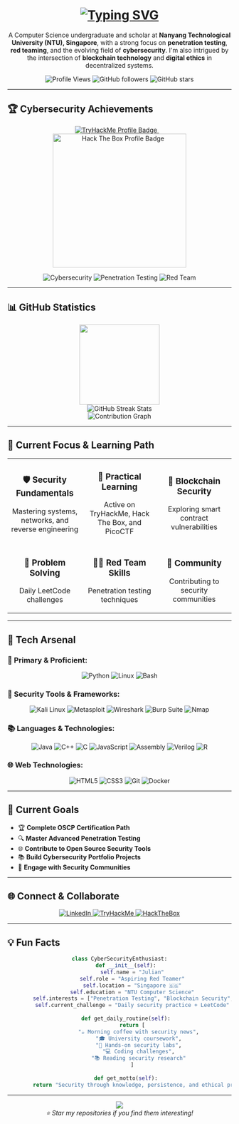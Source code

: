 <h1 align="center">
  <a href="https://git.io/typing-svg" target="_blank">
    <img src="https://readme-typing-svg.herokuapp.com?font=Fira+Code&weight=700&size=30&duration=1350&pause=750&color=F7F7F7&cursorColor=FF0000&center=true&vCenter=true&width=500&lines=Hi+%F0%9F%91%8B+I'm+Julian;An+Aspiring+Red+Teamer;Cybersecurity+Enthusiast;NTU+Computer+Science" alt="Typing SVG" />
  </a>
</h1>

<p align="center">
  A Computer Science undergraduate and scholar at <strong>Nanyang Technological University (NTU), Singapore</strong>, with a strong focus on <strong>penetration testing</strong>, <strong>red teaming</strong>, and the evolving field of <strong>cybersecurity</strong>. I'm also intrigued by the intersection of <strong>blockchain technology</strong> and <strong>digital ethics</strong> in decentralized systems.
</p>

<div align="center">
  
  ![Profile Views](https://komarev.com/ghpvc/?username=c240030&color=red&style=flat-square&label=Profile+Views)
  ![GitHub followers](https://img.shields.io/github/followers/c240030?label=Followers&style=social)
  ![GitHub stars](https://img.shields.io/github/stars/c240030?label=Stars&style=social)

</div>

---

## 🏆 Cybersecurity Achievements

<div align="center">
  <a href="https://tryhackme.com/p/xlamwis" target="_blank"> 
    <img src="https://tryhackme-badges.s3.amazonaws.com/xlamwis.png" alt="TryHackMe Profile Badge"/>
  </a>
  &nbsp;&nbsp;&nbsp; 
  <a href="https://app.hackthebox.com/profile/2393477" target="_blank"> 
    <img src="https://www.hackthebox.eu/badge/image/2393477" alt="Hack The Box Profile Badge" width="300"/>
  </a>
</div>

<div align="center">
  
  ![Cybersecurity](https://img.shields.io/badge/Focus-Cybersecurity-red?style=for-the-badge&logo=security&logoColor=white)
  ![Penetration Testing](https://img.shields.io/badge/Specialty-Penetration%20Testing-darkred?style=for-the-badge&logo=kalilinux&logoColor=white)
  ![Red Team](https://img.shields.io/badge/Path-Red%20Team-crimson?style=for-the-badge&logo=hackthebox&logoColor=white)

</div>

---

## 📊 GitHub Statistics

<div align="center">
  <img height="180em" src="https://github-readme-stats.vercel.app/api?username=c240030&show_icons=true&theme=dark&bg_color=0D1117&title_color=FF6B6B&text_color=FFFFFF&icon_color=FF6B6B&border_color=FF6B6B&include_all_commits=true&count_private=true"/>
</div>

<div align="center">
  <img src="https://github-readme-streak-stats.herokuapp.com/?user=c240030&theme=dark&background=0D1117&stroke=FF6B6B&ring=FF6B6B&fire=FF6B6B&currStreakNum=FFFFFF&sideNums=FFFFFF&currStreakLabel=FF6B6B&sideLabels=FF6B6B&dates=FFFFFF" alt="GitHub Streak Stats"/>
</div>

<div align="center">
  <img src="https://github-readme-activity-graph.vercel.app/graph?username=c240030&theme=redical&bg_color=0D1117&color=FF6B6B&line=FF6B6B&point=FFFFFF&area=true&hide_border=true" alt="Contribution Graph"/>
</div>

---

## 🚀 Current Focus & Learning Path

<table align="center">
  <tr>
    <td align="center" width="33%">
      <h3>🛡️ Security Fundamentals</h3>
      <p>Mastering systems, networks, and reverse engineering</p>
    </td>
    <td align="center" width="33%">
      <h3>🧪 Practical Learning</h3>
      <p>Active on TryHackMe, Hack The Box, and PicoCTF</p>
    </td>
    <td align="center" width="33%">
      <h3>🔗 Blockchain Security</h3>
      <p>Exploring smart contract vulnerabilities</p>
    </td>
  </tr>
  <tr>
    <td align="center">
      <h3>🧠 Problem Solving</h3>
      <p>Daily LeetCode challenges</p>
    </td>
    <td align="center">
      <h3>🏴‍☠️ Red Team Skills</h3>
      <p>Penetration testing techniques</p>
    </td>
    <td align="center">
      <h3>🤝 Community</h3>
      <p>Contributing to security communities</p>
    </td>
  </tr>
</table>

---

## 🧰 Tech Arsenal

### 🌟 Primary & Proficient:
<div align="center">
  
![Python](https://img.shields.io/badge/-Python-3776AB?logo=python&logoColor=white&style=for-the-badge)
![Linux](https://img.shields.io/badge/-Linux-FCC624?logo=linux&logoColor=black&style=for-the-badge)
![Bash](https://img.shields.io/badge/-Bash-4EAA25?logo=gnubash&logoColor=white&style=for-the-badge)

</div>

### 🔧 Security Tools & Frameworks:
<div align="center">
  
![Kali Linux](https://img.shields.io/badge/-Kali%20Linux-557C94?logo=kalilinux&logoColor=white&style=for-the-badge)
![Metasploit](https://img.shields.io/badge/-Metasploit-2596CD?logo=metasploit&logoColor=white&style=for-the-badge)
![Wireshark](https://img.shields.io/badge/-Wireshark-1679A7?logo=wireshark&logoColor=white&style=for-the-badge)
![Burp Suite](https://img.shields.io/badge/-Burp%20Suite-FF6633?logo=burpsuite&logoColor=white&style=for-the-badge)
![Nmap](https://img.shields.io/badge/-Nmap-4682B4?logo=nmap&logoColor=white&style=for-the-badge)

</div>

### 📚 Languages & Technologies:
<div align="center">
  
![Java](https://img.shields.io/badge/-Java-007396?logo=openjdk&logoColor=white&style=for-the-badge)
![C++](https://img.shields.io/badge/-C++-00599C?logo=c%2B%2B&logoColor=white&style=for-the-badge)
![C](https://img.shields.io/badge/-C-00599C?logo=c&logoColor=white&style=for-the-badge)
![JavaScript](https://img.shields.io/badge/-JavaScript-F7DF1E?logo=javascript&logoColor=black&style=for-the-badge)
![Assembly](https://img.shields.io/badge/-Assembly-6E4C13?style=for-the-badge&logo=assemblyscript&logoColor=white)
![Verilog](https://img.shields.io/badge/-Verilog-FF6600?style=for-the-badge)
![R](https://img.shields.io/badge/-R-276DC3?logo=r&logoColor=white&style=for-the-badge)

</div>

### 🌐 Web Technologies:
<div align="center">
  
![HTML5](https://img.shields.io/badge/-HTML5-E34F26?logo=html5&logoColor=white&style=for-the-badge)
![CSS3](https://img.shields.io/badge/-CSS3-1572B6?logo=css3&logoColor=white&style=for-the-badge)
![Git](https://img.shields.io/badge/-Git-F05032?logo=git&logoColor=white&style=for-the-badge)
![Docker](https://img.shields.io/badge/-Docker-2496ED?logo=docker&logoColor=white&style=for-the-badge)

</div>

---

## 🎯 Current Goals

- 🏆 **Complete OSCP Certification Path**
- 🔍 **Master Advanced Penetration Testing**
- 🌐 **Contribute to Open Source Security Tools**
- 📚 **Build Cybersecurity Portfolio Projects**
- 🤝 **Engage with Security Communities**

---

## 🌐 Connect & Collaborate

<div align="center">
  <a href="https://www.linkedin.com/in/nguyen-tran-thanh-lam/" target="_blank">
    <img src="https://img.shields.io/badge/LinkedIn-0077B5?style=for-the-badge&logo=linkedin&logoColor=white" alt="LinkedIn"/>
  </a>
  <a href="https://tryhackme.com/p/xlamwis" target="_blank">
    <img src="https://img.shields.io/badge/TryHackMe-212C42?style=for-the-badge&logo=tryhackme&logoColor=white" alt="TryHackMe"/>
  </a>
  <a href="https://app.hackthebox.com/profile/2393477" target="_blank">
    <img src="https://img.shields.io/badge/HackTheBox-9FEF00?style=for-the-badge&logo=hackthebox&logoColor=black" alt="HackTheBox"/>
  </a>
</div>

---

## 💡 Fun Facts

<div align="center">
  
```python
class CyberSecurityEnthusiast:
    def __init__(self):
        self.name = "Julian"
        self.role = "Aspiring Red Teamer"
        self.location = "Singapore 🇸🇬"
        self.education = "NTU Computer Science"
        self.interests = ["Penetration Testing", "Blockchain Security", "Reverse Engineering"]
        self.current_challenge = "Daily security practice + LeetCode"
    
    def get_daily_routine(self):
        return [
            "☕ Morning coffee with security news",
            "🎓 University coursework",
            "🔧 Hands-on security labs",
            "💻 Coding challenges",
            "📚 Reading security research"
        ]
    
    def get_motto(self):
        return "Security through knowledge, persistence, and ethical practice! 🛡️"
```

</div>

---

<div align="center">
  <img src="https://capsule-render.vercel.app/api?type=waving&color=gradient&customColorList=6,11,20&height=100&section=footer&text=Thanks%20for%20visiting!&fontSize=16&fontColor=fff&animation=twinkling&fontAlignY=75"/>
</div>

<div align="center">
  <i>⭐ Star my repositories if you find them interesting!</i>
</div>